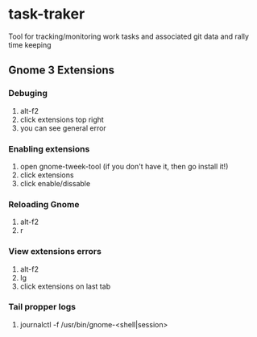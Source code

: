task-traker
===========

Tool for tracking/monitoring work tasks and associated git data and rally time keeping

## Gnome 3 Extensions

### Debuging
1. alt-f2
1. click extensions top right
1. you can see general error

### Enabling extensions
1. open gnome-tweek-tool (if you don't have it, then go install it!)
1. click extensions
1. click enable/dissable

### Reloading Gnome
1. alt-f2
1. r

### View extensions errors
1. alt-f2
1. lg
1. click extensions on last tab

### Tail propper logs
1. journalctl -f /usr/bin/gnome-<shell|session>
